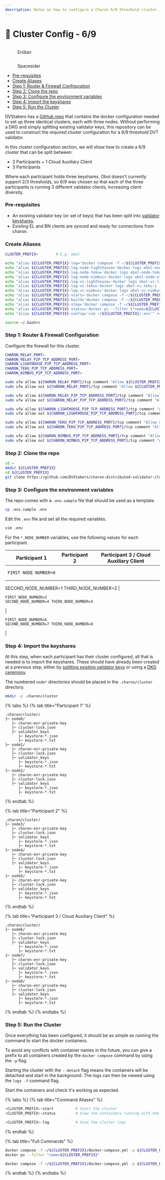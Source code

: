 ```yaml
---
description: Notes on how to configure a Charon 6/9 threshold cluster.
---
```


# 🔧 Cluster Config - 6/9

<div>

<figure><img src="https://raw.githubusercontent.com/DVStakers/docs/main/.gitbook/assets/Eridian.png" alt=""><figcaption><p>Eridian</p></figcaption></figure>

 

<figure><img src="../../.gitbook/assets/Spacesider.png" alt=""><figcaption><p>Spacesider</p></figcaption></figure>

</div>

* [Pre-requisites](cluster-config-6-9.md#pre-requisites)
* [Create Aliases](cluster-config-6-9.md#create-aliases)
* [Step 1: Router & Firewall Configuration](cluster-config-6-9.md#step-1-router-and-firewall-configuration)
* [Step 2: Clone the repo](cluster-config-6-9.md#step-2-clone-the-repo)
* [Step 3: Configure the environment variables](cluster-config-6-9.md#step-3-configure-the-environment-variables)
* [Step 4: Import the keyshares](cluster-config-6-9.md#step-4-import-the-keyshares)
* [Step 5: Run the Cluster](cluster-config-6-9.md#step-5-run-the-cluster)

DVStakers has a [GitHub repo](https://github.com/DVStakers/charon-distributed-validator-cluster) that contains the docker configuration needed to set up three identical clusters, each with three nodes. Without performing a DKG and simply splitting existing validator keys, this repository can be used to construct the required cluster configuration for a 6/9 threshold DVT validator.

In this cluster configuration section, we will show how to create a 6/9 cluster that can be split between:

* 2 Participants + 1 Cloud Auxiliary Client
* 3 Participants

Where each participant holds three keyshares. Obol doesn't currently support 2/3 thresholds, so 6/9 was chosen so that each of the three participants is running 3 different validator clients, increasing client diversity.

### Pre-requisites

* An existing validator key (or set of keys) that has been split into [validator keyshares](validator-keyshares/).
* Existing EL and BN clients are synced and ready for connections from charon.

### Create Aliases

```bash
CLUSTER_PREFIX=        # E.g. obol

echo "alias ${CLUSTER_PREFIX}-log='docker compose -f ~/${CLUSTER_PREFIX}/docker-compose.yml -p ${CLUSTER_PREFIX} logs -f'" >> ~/.bashrc
echo "alias ${CLUSTER_PREFIX}-log-node-lighthouse='docker logs obol-node-lighthouse-1 -f'" >> ~/.bashrc
echo "alias ${CLUSTER_PREFIX}-log-node-teku='docker logs obol-node-teku-1 -f'" >> ~/.bashrc
echo "alias ${CLUSTER_PREFIX}-log-node-nimbus='docker logs obol-node-nimbus-1 -f'" >> ~/.bashrc
echo "alias ${CLUSTER_PREFIX}-log-vc-lighthouse='docker logs obol-vc-lighthouse-1 -f'" >> ~/.bashrc
echo "alias ${CLUSTER_PREFIX}-log-vc-teku='docker logs obol-vc-teku-1 -f'" >> ~/.bashrc
echo "alias ${CLUSTER_PREFIX}-log-vc-nimbus='docker logs obol-vc-nimbus-1 -f'" >> ~/.bashrc
echo "alias ${CLUSTER_PREFIX}-start='docker compose -f ~/${CLUSTER_PREFIX}/docker-compose.yml -p ${CLUSTER_PREFIX} up --detach'" >> ~/.bashrc
echo "alias ${CLUSTER_PREFIX}-build='docker compose -f ~/${CLUSTER_PREFIX}/docker-compose.yml -p ${CLUSTER_PREFIX} up --detach --build'" >> ~/.bashrc
echo "alias ${CLUSTER_PREFIX}-stop='docker compose -f ~/${CLUSTER_PREFIX}/docker-compose.yml -p ${CLUSTER_PREFIX} down'" >> ~/.bashrc
echo "alias ${CLUSTER_PREFIX}-status='docker ps --filter \"name=${CLUSTER_PREFIX}\"'" >> ~/.bashrc
echo "alias ${CLUSTER_PREFIX}-config='vim ~/${CLUSTER_PREFIX}/.env'" >> ~/.bashrc

source ~/.bashrc
```

### Step 1: Router & Firewall Configuration

Configure the firewall for this cluster.

```bash
CHARON_RELAY_PORT=
CHARON_RELAY_P2P_TCP_ADDRESS_PORT=
CHARON_LIGHTHOUSE_P2P_TCP_ADDRESS_PORT=
CHARON_TEKU_P2P_TCP_ADDRESS_PORT=
CHARON_NIMBUS_P2P_TCP_ADDRESS_PORT=

sudo ufw allow ${CHARON_RELAY_PORT}/tcp comment "Allow ${CLUSTER_PREFIX} Charon Relay in"
sudo ufw allow out ${CHARON_RELAY_PORT}/tcp comment "Allow ${CLUSTER_PREFIX} Charon Relay out"

sudo ufw allow ${CHARON_RELAY_P2P_TCP_ADDRESS_PORT}/tcp comment "Allow ${CLUSTER_PREFIX} Charon Relay P2P in"
sudo ufw allow out ${CHARON_RELAY_P2P_TCP_ADDRESS_PORT}/tcp comment "Allow ${CLUSTER_PREFIX} Charon Relay P2P out"

sudo ufw allow ${CHARON_LIGHTHOUSE_P2P_TCP_ADDRESS_PORT}/tcp comment "Allow ${CLUSTER_PREFIX} Charon Lighthouse P2P in"
sudo ufw allow out ${CHARON_LIGHTHOUSE_P2P_TCP_ADDRESS_PORT}/tcp comment "Allow ${CLUSTER_PREFIX} Charon Lighthouse P2P out"

sudo ufw allow ${CHARON_TEKU_P2P_TCP_ADDRESS_PORT}/tcp comment "Allow ${CLUSTER_PREFIX} Charon Teku P2P in"
sudo ufw allow out ${CHARON_TEKU_P2P_TCP_ADDRESS_PORT}/tcp comment "Allow ${CLUSTER_PREFIX} Charon Teku P2P out"

sudo ufw allow ${CHARON_NIMBUS_P2P_TCP_ADDRESS_PORT}/tcp comment "Allow ${CLUSTER_PREFIX} Charon Nimbus P2P in"
sudo ufw allow out ${CHARON_NIMBUS_P2P_TCP_ADDRESS_PORT}/tcp comment "Allow ${CLUSTER_PREFIX} Charon Nimbus P2P out"
```

### Step 2: Clone the repo

```bash
cd ~
mkdir ${CLUSTER_PREFIX}
cd ${CLUSTER_PREFIX}
git clone https://github.com/DVStakers/charon-distributed-validator-cluster.git .
```

### Step 3: Configure the environment variables

The repo comes with a `.env.sample` file that should be used as a template.

```bash
cp .env.sample .env
```

Edit the `.env` file and set all the required variables.

```bash
vim .env
```

For the `*_NODE_NUMBER` variables, use the following values for each participant.

| Participant 1                                                                                                                 | Participant 2                                                                                                                 | Participant 3 / Cloud Auxiliary Client                                                                                        |
| ----------------------------------------------------------------------------------------------------------------------------- | ----------------------------------------------------------------------------------------------------------------------------- | ----------------------------------------------------------------------------------------------------------------------------- |
| <pre class="language-bash"><code class="lang-bash">FIRST_NODE_NUMBER=0
SECOND_NODE_NUMBER=1
THIRD_NODE_NUMBER=2
</code></pre> | <pre class="language-bash"><code class="lang-bash">FIRST_NODE_NUMBER=3
SECOND_NODE_NUMBER=4
THIRD_NODE_NUMBER=5
</code></pre> | <pre class="language-bash"><code class="lang-bash">FIRST_NODE_NUMBER=6
SECOND_NODE_NUMBER=7
THIRD_NODE_NUMBER=8
</code></pre> |

### Step 4: Import the keyshares

At this step, when each participant has their cluster configured, all that is needed is to import the keyshares. These should have already been created at a previous step, either by [splitting existing validator keys](validator-keyshares/split-existing-keys.md) or using a [DKG ceremony](validator-keyshares/obol-dkg-ceremony.md).

The numbered `node*` directories should be placed in the `.charon/cluster` directory.&#x20;

```bash
mkdir -p .charon/cluster
```

{% tabs %}
{% tab title="Participant 1" %}
```
.charon/cluster/
├─ node0/
   ├─ charon-enr-private-key    
   ├─ cluster-lock.json        
   ├─ validator_keys            
      ├─ keystore-*.json      
      ├─ keystore-*.txt        
├─ node1/
   ├─ charon-enr-private-key    
   ├─ cluster-lock.json        
   ├─ validator_keys            
      ├─ keystore-*.json      
      ├─ keystore-*.txt
├─ node2/
   ├─ charon-enr-private-key    
   ├─ cluster-lock.json        
   ├─ validator_keys            
      ├─ keystore-*.json      
      ├─ keystore-*.txt  
```
{% endtab %}

{% tab title="Participant 2" %}
```
.charon/cluster/
├─ node3/
   ├─ charon-enr-private-key    
   ├─ cluster-lock.json        
   ├─ validator_keys            
      ├─ keystore-*.json      
      ├─ keystore-*.txt        
├─ node4/
   ├─ charon-enr-private-key    
   ├─ cluster-lock.json        
   ├─ validator_keys            
      ├─ keystore-*.json      
      ├─ keystore-*.txt
├─ node5/
   ├─ charon-enr-private-key    
   ├─ cluster-lock.json        
   ├─ validator_keys            
      ├─ keystore-*.json      
      ├─ keystore-*.txt  
```
{% endtab %}

{% tab title="Participant 3 / Cloud Auxiliary Client" %}
```
.charon/cluster/
├─ node6/
   ├─ charon-enr-private-key    
   ├─ cluster-lock.json        
   ├─ validator_keys            
      ├─ keystore-*.json      
      ├─ keystore-*.txt        
├─ node7/
   ├─ charon-enr-private-key    
   ├─ cluster-lock.json        
   ├─ validator_keys            
      ├─ keystore-*.json      
      ├─ keystore-*.txt
├─ node8/
   ├─ charon-enr-private-key    
   ├─ cluster-lock.json        
   ├─ validator_keys            
      ├─ keystore-*.json      
      ├─ keystore-*.txt  
```
{% endtab %}
{% endtabs %}

### Step 5: Run the Cluster

Once everything has been configured, it should be as simple as running the command to start the docker containers.

To avoid any conflicts with container names in the future, you can give a prefix to all containers created by the `docker compose` command by using the `-p` flag.&#x20;

Starting the cluster with the `--detach` flag means the containers will be detached and start in the background. The logs can then be viewed using the `logs -f` command flag.

Start the containers and check it's working as expected.

{% tabs %}
{% tab title="Command Aliases" %}
```bash
<CLUSTER_PREFIX>-start          # Start the cluster
<CLUSTER_PREFIX>-status         # View the containers running with the name "<CLUSTER_PREFIX>"

<CLUSTER_PREFIX>-log            # View the cluster logs
```
{% endtab %}

{% tab title="Full Commands" %}
```bash
docker compose -f ~/${CLUSTER_PREFIX}/docker-compose.yml -p ${CLUSTER_PREFIX} up --detach    # Start the cluster
docker ps --filter "name=${CLUSTER_PREFIX}"                                                  # View the containers running with the name "<CLUSTER_PREFIX>"

docker compose -f ~/${CLUSTER_PREFIX}/docker-compose.yml -p ${CLUSTER_PREFIX} logs -f        # View the cluster logs
```
{% endtab %}
{% endtabs %}
